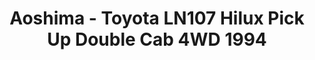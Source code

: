 ---
layout: product
title: "Aoshima - Toyota LN107 Hilux Pick Up Double Cab 4WD 1994"
price: "TBA" 
desc: "N/A"
img_path: "/assets/img/AO52280.jpg"
brand: "N/A"
available: false
special_offer: false
new: false
soon: false
cat: "010000"
subcat: "013700"
subsubcat: "0N/A"
sifra: "AO52280"
---